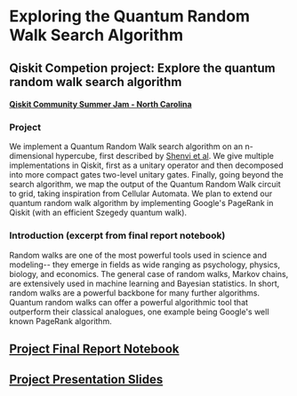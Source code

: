 # Exploring the Quantum Random Walk Search Algorithm

## Qiskit Competion project: Explore the quantum random walk search algorithm

#### [Qiskit Community Summer Jam - North Carolina](https://www.hackerearth.com/challenges/hackathon/qiskit-community-summer-jam-north-carolina/)

### Project
We implement a Quantum Random Walk search algorithm on an n-dimensional hypercube, first described by [Shenvi et al](https://arxiv.org/abs/quant-ph/0210064). We give multiple implementations in Qiskit, first as a unitary operator and then decomposed into more compact gates two-level unitary gates. Finally, going beyond the search algorithm, we map the output of the Quantum Random Walk circuit to grid, taking inspiration from Cellular Automata. We plan to extend our quantum random walk algorithm by implementing Google's PageRank in Qiskit (with an efficient Szegedy quantum walk). 

### Introduction (excerpt from final report notebook)
Random walks are one of the most powerful tools used in science and modeling-- they emerge in fields as wide ranging as psychology, physics, biology, and economics. The general case of random walks, Markov chains, are extensively used in machine learning and Bayesian statistics. In short, random walks are a powerful backbone for many further algorithms. Quantum random walks can offer a powerful algorithmic tool that outperform their classical analogues, one example being Google's well known PageRank algorithm.



## [Project Final Report Notebook](https://github.com/nickk124/quantumsearch/blob/master/random_walk_search.ipynb)
## [Project Presentation Slides](https://docs.google.com/presentation/d/12z91TcJpA5Xs7IAXA2TSqWe6dqgraMIdLQBUktpFH7M)



